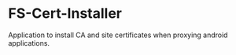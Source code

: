 FS-Cert-Installer
=================

Application to install CA and site certificates when proxying android applications.
